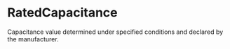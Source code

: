RatedCapacitance
================

Capacitance value determined under specified conditions and declared by the manufacturer.
